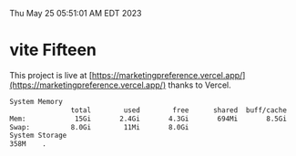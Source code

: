Thu May 25 05:51:01 AM EDT 2023

# vite Fifteen


This project is live at [https://marketingpreference.vercel.app/](https://marketingpreference.vercel.app/) thanks to Vercel.

```bash
System Memory
               total        used        free      shared  buff/cache   available
Mem:            15Gi       2.4Gi       4.3Gi       694Mi       8.5Gi        11Gi
Swap:          8.0Gi        11Mi       8.0Gi
System Storage
358M	.
```
```bash
